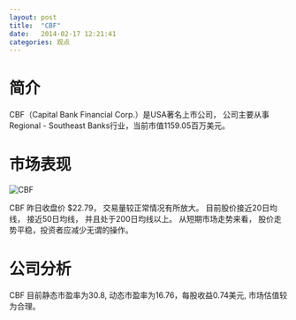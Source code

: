 ```yaml
---
layout: post
title:  "CBF"
date:   2014-02-17 12:21:41
categories: 观点
---
```


# 简介
CBF（Capital Bank Financial Corp.）是USA著名上市公司，
公司主要从事Regional - Southeast Banks行业，当前市值1159.05百万美元。

# 市场表现

![CBF](http://finviz.com/chart.ashx?t=CBF&ty=c&ta=1&p=d&s=l)

CBF 昨日收盘价 $22.79，
交易量较正常情况有所放大。
目前股价接近20日均线，
接近50日均线，
并且处于200日均线以上。
从短期市场走势来看，
股价走势平稳，投资者应减少无谓的操作。

# 公司分析
CBF 目前静态市盈率为30.8, 动态市盈率为16.76，每股收益0.74美元,
市场估值较为合理。

